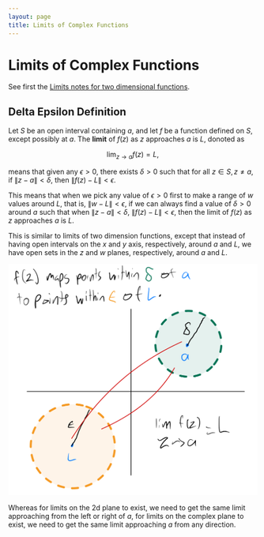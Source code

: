 ```yaml
---
layout: page
title: Limits of Complex Functions
---
```


# Limits of Complex Functions

See first the [Limits notes for two dimensional functions](../calculus/limits.html).

## Delta Epsilon Definition

Let $S$ be an open interval containing $a$, and let $f$ be a function defined on $S$, except possibly at $a$. The **limit** of $f(z)$ as $z$ approaches $a$ is $L$, donoted as

$$ \lim_{z \to a} f(z) = L, $$

means that given any $\epsilon > 0$, there exists $\delta > 0$ such that for all $z \in S, z \neq a$, if $\|z - a\| < \delta$, then $\|f(z) - L\| < \epsilon.$

This means that when we pick any value of $\epsilon > 0$ first to make a range of $w$ values around $L$, that is, $\|w - L\| < \epsilon$, if we can always find a value of $\delta > 0$ around $a$ such that when $\|z - a\| < \delta$, $\|f(z) - L\| < \epsilon$, then the limit of $f(z)$ as $z$ approaches $a$ is $L$.

This is similar to limits of two dimension functions, except that instead of having open intervals on the $x$ and $y$ axis, respectively, around $a$ and $L$, we have open sets in the $z$ and $w$ planes, respectively, around $a$ and $L$.

![Delta Epsilon Limit of Complex Function](complexlimit.png "complex delta epsilon limit")

Whereas for limits on the 2d plane to exist, we need to get the same limit approaching from the left or right of $a$, for limits on the complex plane to exist, we need to get the same limit approaching $a$ from any direction.
